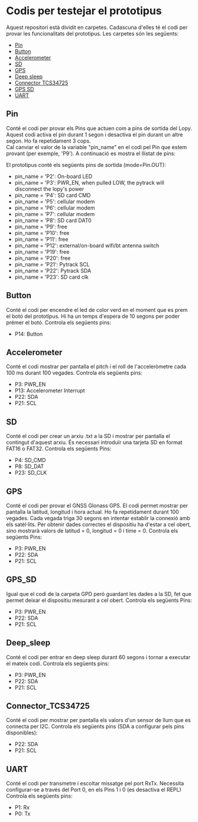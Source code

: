 # Codis per testejar el prototipus

Aquest repositori està dividit en carpetes. Cadascuna d'elles té el codi per provar les funcionalitats del prototipus. Les carpetes són les següents:

* [Pin](#Pin)
* [Button](#Button)
* [Accelerometer](#Accelerometer)
* [SD](#SD)
* [GPS](#GPS)
* [Deep sleep](#Deep_sleep)
* [Connector TCS34725](#Connector_TCS34725)
* [GPS SD](#GPS_SD)
* [UART](#UART)


## Pin
Conté el codi per provar els Pins que actuen com a pins de sortida del Lopy.
Aquest codi activa el pin durant 1 segon i desactiva el pin durant un altre segon. Ho fa repetidament 3 cops.  
Cal canviar el valor de la variable "pin_name" en el codi pel Pin que estem provant (per exemple, 'P9').
A continuació es mostra el llistat de pins:

El prototipus conté els següents pins de sortida (mode=Pin.OUT):
* pin_name = 'P2': On-board LED
* pin_name = 'P3': PWR_EN, when pulled LOW, the pytrack will disconnect the lopy's power
* pin_name = 'P4': SD card CMD
* pin_name = 'P5': cellular modem
* pin_name = 'P6': cellular modem
* pin_name = 'P7': cellular modem
* pin_name = 'P8': SD card DAT0
* pin_name = 'P9': free
* pin_name = 'P10': free
* pin_name = 'P11': free
* pin_name = 'P12': external/on-board wifi/bt antenna switch
* pin_name = 'P19': free
* pin_name = 'P20': free
* pin_name = 'P21': Pytrack SCL
* pin_name = 'P22': Pytrack SDA
* pin_name = 'P23': SD card clk


## Button
Conté el codi per encendre el led de color verd en el moment que es prem el botó del prototipus. Hi ha un temps d'espera de 10 segons per poder prémer el botó.
Controla els següents pins:
- P14: Button

## Accelerometer
Conté el codi mostrar per pantalla el pitch i el roll de l'acceleròmetre cada 100 ms durant 100 vegades.
Controla els següents pins:
- P3: PWR_EN
- P13: Accelerometer Interrupt
- P22: SDA
- P21: SCL

## SD
Conté el codi per crear un arxiu .txt a la SD i mostrar per pantalla el contingut d'aquest arxiu. És necessari introduïr una tarjeta SD en format FAT16 o FAT32. 
Controla els següents Pins:
- P4: SD_CMD
- P8: SD_DAT
- P23: SD_CLK

## GPS
Conté el codi per provar el GNSS Glonass GPS. El codi permet mostrar per pantalla la latitud, longitud i hora actual. Ho fa repetidament durant 100 vegades. Cada vegada triga 30 segons en intentar establir la connexió amb els satèl·lits. Per obtenir dades correctes el dispositiu ha d'estar a cel obert, sino mostrarà valors de latitud = 0, longitud = 0 i time = 0.
Controla els següents Pins:
- P3: PWR_EN
- P22: SDA
- P21: SCL

## GPS_SD
Igual que el codi de la carpeta GPD però guardant les dades a la SD, fet que permet deixar el dispositiu mesurant a cel obert.
Controla els següents Pins:
- P3: PWR_EN
- P22: SDA
- P21: SCL

## Deep_sleep
Conté el codi per entrar en deep sleep durant 60 segons i tornar a executar el mateix codi.
Controla els següents pins:
- P3: PWR_EN
- P22: SDA
- P21: SCL


## Connector_TCS34725
Conté el codi per mostrar per pantalla els valors d'un sensor de llum que es connecta per I2C.
Controla els següents pins (SDA a configurar pels pins disponibles):
- P22: SDA
- P21: SCL

## UART
Conté el codi per transmetre i escoltar missatge pel port RxTx. Necessita configurar-se a través del Port 0, en els Pins 1 i 0 (es desactiva el REPL)
Controla els següents pins:
- P1: Rx 
- P0: Tx